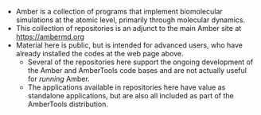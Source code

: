* Amber is a collection of programs that implement biomolecular simulations at the atomic level, primarily through molecular dynamics.
* This collection of repositories is an adjunct to the main Amber site at https://ambermd.org
* Material here is public, but is intended for advanced users, who have already installed the codes at the web page above.
  * Several of the repositories here support the ongoing development of the Amber and AmberTools code bases and are not actually useful for *running* Amber.
  * The applications available in repositories here have value as standalone applications, but are also all included as part of the AmberTools distribution.
